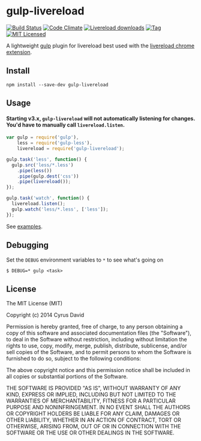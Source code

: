 gulp-livereload
===

[![Build Status][1]][2] [![Code Climate][7]][6] [![Livereload downloads][3]][4] [![Tag][9]][8] [![MIT Licensed][5]](#license)

[1]: http://img.shields.io/travis/vohof/gulp-livereload/master.svg?style=flat
[2]: https://travis-ci.org/vohof/gulp-livereload

[3]: http://img.shields.io/npm/dm/gulp-livereload.svg?style=flat
[4]: https://www.npmjs.com/package/gulp-livereload

[5]: http://img.shields.io/badge/license-MIT-blue.svg?style=flat

[6]: https://codeclimate.com/github/vohof/gulp-livereload
[7]: https://img.shields.io/codeclimate/coverage/github/vohof/gulp-livereload.svg?style=flat

[8]: https://github.com/vohof/gulp-livereload/releases
[9]: https://img.shields.io/github/tag/vohof/gulp-livereload.svg?style=flat


A lightweight [gulp](https://github.com/gulpjs/gulp) plugin for livereload best used with the [livereload chrome extension](https://chrome.google.com/webstore/detail/livereload/jnihajbhpnppcggbcgedagnkighmdlei).

Install
---

```
npm install --save-dev gulp-livereload
```

Usage
---

#### Starting v3.x, `gulp-livereload` will not automatically listening for changes. You'd have to manually call `livereload.listen`.

```javascript
var gulp = require('gulp'),
    less = require('gulp-less'),
    livereload = require('gulp-livereload');

gulp.task('less', function() {
  gulp.src('less/*.less')
    .pipe(less())
    .pipe(gulp.dest('css'))
    .pipe(livereload());
});

gulp.task('watch', function() {
  livereload.listen();
  gulp.watch('less/*.less', ['less']);
});
```

See [examples](examples).

Debugging
---

Set the `DEBUG` environment variables to `*` to see what's going on


```
$ DEBUG=* gulp <task>
```


License
---

The MIT License (MIT)

Copyright (c) 2014 Cyrus David

Permission is hereby granted, free of charge, to any person obtaining a copy of this software and associated documentation files (the "Software"), to deal in the Software without restriction, including without limitation the rights to
use, copy, modify, merge, publish, distribute, sublicense, and/or sell copies of the Software, and to permit persons to whom the Software is furnished to do so, subject to the following conditions:

The above copyright notice and this permission notice shall be included in all copies or substantial portions of the Software.

THE SOFTWARE IS PROVIDED "AS IS", WITHOUT WARRANTY OF ANY KIND, EXPRESS OR IMPLIED, INCLUDING BUT NOT LIMITED TO THE WARRANTIES OF MERCHANTABILITY, FITNESS FOR A PARTICULAR PURPOSE AND NONINFRINGEMENT. IN NO EVENT SHALL THE AUTHORS OR
COPYRIGHT HOLDERS BE LIABLE FOR ANY CLAIM, DAMAGES OR OTHER LIABILITY, WHETHER IN AN ACTION OF CONTRACT, TORT OR OTHERWISE, ARISING FROM, OUT OF OR IN CONNECTION WITH THE SOFTWARE OR THE USE OR OTHER DEALINGS IN THE SOFTWARE.
